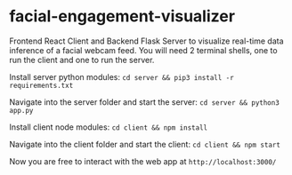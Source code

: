 # facial-engagement-visualizer
Frontend React Client and Backend Flask Server to visualize real-time data inference of a facial webcam feed.
You will need 2 terminal shells, one to run the client and one to run the server.

Install server python modules:
`cd server && pip3 install -r requirements.txt`

Navigate into the server folder and start the server:
`cd server && python3 app.py`

Install client node modules:
`cd client && npm install`

Navigate into the client folder and start the client:
`cd client && npm start`


Now you are free to interact with the web app at `http://localhost:3000/`
